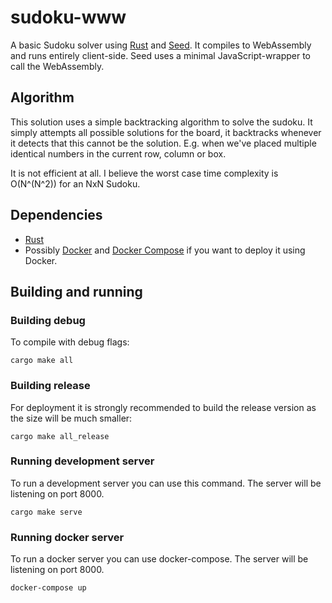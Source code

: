 # sudoku-www

A basic Sudoku solver using [Rust](https://www.rust-lang.org/) and [Seed](https://github.com/David-OConnor/seed). It compiles to WebAssembly and runs entirely client-side. Seed uses a minimal JavaScript-wrapper to call the WebAssembly.

## Algorithm

This solution uses a simple backtracking algorithm to solve the sudoku. It simply attempts all possible solutions for the board, it backtracks whenever it detects that this cannot be the solution. E.g. when we've placed multiple identical numbers in the current row, column or box.

It is not efficient at all. I believe the worst case time complexity is O(N^(N^2)) for an NxN Sudoku.

## Dependencies

* [Rust](https://www.rust-lang.org/tools/install)
* Possibly [Docker](https://www.docker.com/) and [Docker Compose](https://docs.docker.com/compose/) if you want to deploy it using Docker.

## Building and running

### Building debug

To compile with debug flags:

`cargo make all`

### Building release

For deployment it is strongly recommended to build the release version as the size will be much smaller:

`cargo make all_release`

### Running development server

To run a development server you can use this command. The server will be listening on port 8000.

`cargo make serve`

### Running docker server

To run a docker server you can use docker-compose. The server will be listening on port 8000.

`docker-compose up`

